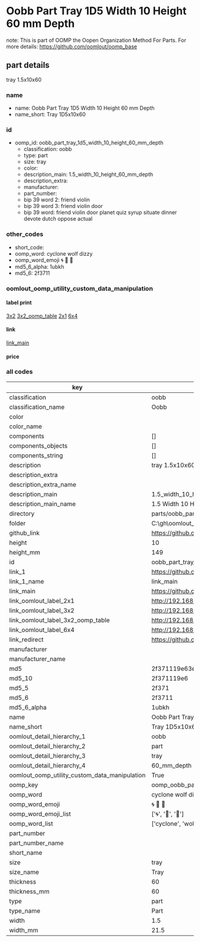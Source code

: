 # Oobb Part Tray 1D5 Width 10 Height 60 mm Depth  

note: This is part of OOMP the Oopen Organization Method For Parts. For more details: https://github.com/oomlout/oomp_base

##  part details
  



tray 1.5x10x60



### name
* name: Oobb Part Tray 1D5 Width 10 Height 60 mm Depth
* name_short: Tray 1D5x10x60 
### id
* oomp_id: oobb_part_tray_1d5_width_10_height_60_mm_depth
  * classification: oobb
  * type: part
  * size: tray
  * color: 
  * description_main: 1.5_width_10_height_60_mm_depth
  * description_extra: 
  * manufacturer: 
  * part_number: 
  * bip 39 word 2: friend violin
  * bip 39 word 3: friend violin door
  * bip 39 word: friend violin door planet quiz syrup situate dinner devote dutch oppose actual

### other_codes
* short_code: 
* oomp_word: cyclone wolf dizzy
* oomp_word_emoji :cyclone: :wolf: :dizzy:
* md5_6_alpha: 1ubkh
* md5_6: 2f3711






### oomlout_oomp_utility_custom_data_manipulation
#### label print
[3x2](http://192.168.1.245:1112/?label=oomp%201ubkh)
[3x2_oomp_table](http://192.168.1.108:1112/?label=oomp%201ubkh)
[2x1](http://192.168.1.242:1112/?label=oomp%201ubkh)
[6x4](http://192.168.1.55:1112/?label=oomp%201ubkh)    

#### link

[link_main](https://github.com/oomlout/oomlout_oobb_version_4_generated_parts/tree/main/navigation_oomp/oobb/part/tray/1.5_width_10_height_60_mm_depth/part)                              

#### price







### all codes 
| key | value |  
| --- | --- |  
| classification | oobb |  
| classification_name | Oobb |  
| color |  |  
| color_name |  |  
| components | [] |  
| components_objects | [] |  
| components_string | [] |  
| description | tray 1.5x10x60 |  
| description_extra |  |  
| description_extra_name |  |  
| description_main | 1.5_width_10_height_60_mm_depth |  
| description_main_name | 1.5 Width 10 Height 60 mm Depth |  
| directory | parts/oobb_part_tray_1d5_width_10_height_60_mm_depth |  
| folder | C:\gh\oomlout_oobb_version_4_generated_parts\parts\oobb_part_tray_1d5_width_10_height_60_mm_depth |  
| github_link | https://github.com/oomlout/oomlout_oomp_part_src/tree/main/parts/oobb_part_tray_1d5_width_10_height_60_mm_depth |  
| height | 10 |  
| height_mm | 149 |  
| id | oobb_part_tray_1d5_width_10_height_60_mm_depth |  
| link_1 | https://github.com/oomlout/oomlout_oobb_version_4_generated_parts/tree/main/navigation_oomp/oobb/part/tray/1.5_width_10_height_60_mm_depth/part |  
| link_1_name | link_main |  
| link_main | https://github.com/oomlout/oomlout_oobb_version_4_generated_parts/tree/main/navigation_oomp/oobb/part/tray/1.5_width_10_height_60_mm_depth/part |  
| link_oomlout_label_2x1 | http://192.168.1.242:1112/?label=oomp%201ubkh |  
| link_oomlout_label_3x2 | http://192.168.1.245:1112/?label=oomp%201ubkh |  
| link_oomlout_label_3x2_oomp_table | http://192.168.1.108:1112/?label=oomp%201ubkh |  
| link_oomlout_label_6x4 | http://192.168.1.55:1112/?label=oomp%201ubkh |  
| link_redirect | https://github.com/oomlout/oomlout_oobb_version_4_generated_parts/tree/main/parts/oobb_tray_1d5_10_60 |  
| manufacturer |  |  
| manufacturer_name |  |  
| md5 | 2f371119e63e593772d7fa5e82fd12e7 |  
| md5_10 | 2f371119e6 |  
| md5_5 | 2f371 |  
| md5_6 | 2f3711 |  
| md5_6_alpha | 1ubkh |  
| name | Oobb Part Tray 1D5 Width 10 Height 60 mm Depth |  
| name_short | Tray 1D5x10x60  |  
| oomlout_detail_hierarchy_1 | oobb |  
| oomlout_detail_hierarchy_2 | part |  
| oomlout_detail_hierarchy_3 | tray |  
| oomlout_detail_hierarchy_4 | 60_mm_depth |  
| oomlout_oomp_utility_custom_data_manipulation | True |  
| oomp_key | oomp_oobb_part_tray_1d5_width_10_height_60_mm_depth |  
| oomp_word | cyclone wolf dizzy |  
| oomp_word_emoji | :cyclone: :wolf: :dizzy: |  
| oomp_word_emoji_list | [':cyclone:', ':wolf:', ':dizzy:'] |  
| oomp_word_list | ['cyclone', 'wolf', 'dizzy'] |  
| part_number |  |  
| part_number_name |  |  
| short_name |  |  
| size | tray |  
| size_name | Tray |  
| thickness | 60 |  
| thickness_mm | 60 |  
| type | part |  
| type_name | Part |  
| width | 1.5 |  
| width_mm | 21.5 |  
